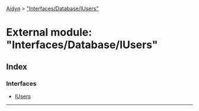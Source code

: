 [Aidyn](../README.md) > ["Interfaces/Database/IUsers"](../modules/_interfaces_database_iusers_.md)

# External module: "Interfaces/Database/IUsers"

## Index

### Interfaces

* [IUsers](../interfaces/_interfaces_database_iusers_.iusers.md)

---

